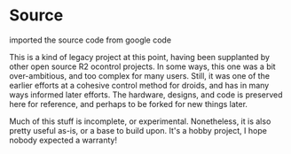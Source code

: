 # Source
imported the source code from google code

This is a kind of legacy project at this point, having been supplanted by other open source R2 ocontrol projects.  In some ways, this one was a bit over-ambitious, and too complex for many users.  Still, it was one of the earlier efforts at a cohesive control method for droids, and has in many ways informed later efforts.  The hardware, designs, and code is preserved here for reference, and perhaps to be forked for new things later.

Much of this stuff is incomplete, or experimental.  Nonetheless, it is also pretty useful as-is, or a base to build upon.  It's a hobby project, I hope nobody expected a warranty!
